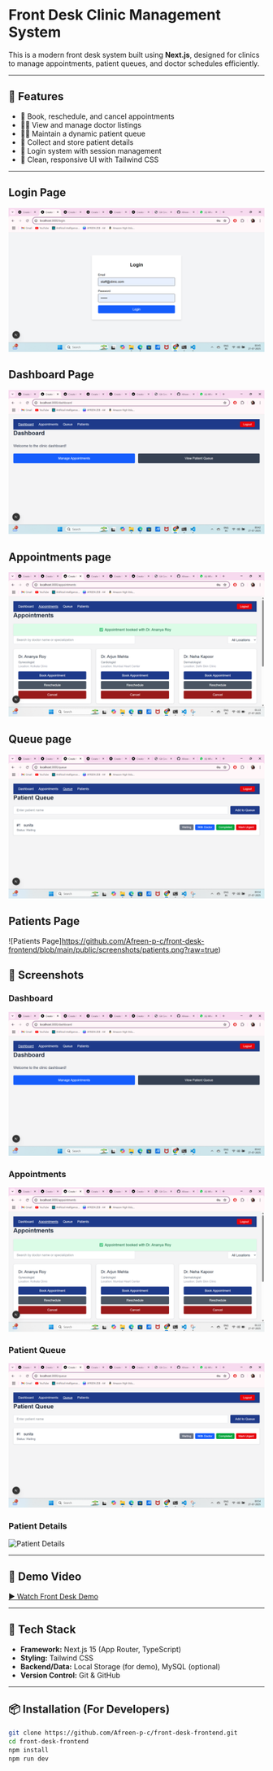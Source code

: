 # Front Desk Clinic Management System

This is a modern front desk system built using **Next.js**, designed for clinics to manage appointments, patient queues, and doctor schedules efficiently.

---

## 🌟 Features

- 📅 Book, reschedule, and cancel appointments
- 🧑‍⚕️ View and manage doctor listings
- 🧑‍💼 Maintain a dynamic patient queue
- 🧾 Collect and store patient details
- 🔐 Login system with session management
- 🎨 Clean, responsive UI with Tailwind CSS

---
## Login Page

![Login Page](https://github.com/Afreen-p-c/front-desk-frontend/blob/main/login.png?raw=true)

## Dashboard Page

![Dashboard Page](https://github.com/Afreen-p-c/front-desk-frontend/blob/main/public/screenshots/dashboard.png?raw=true)

## Appointments page

![Appointments Page](https://github.com/Afreen-p-c/front-desk-frontend/blob/main/public/screenshots/appointments.png?raw=true)

## Queue page

![Queue Page](https://github.com/Afreen-p-c/front-desk-frontend/blob/main/public/screenshots/queue.png?raw=true)
## Patients Page
![Patients Page]https://github.com/Afreen-p-c/front-desk-frontend/blob/main/public/screenshots/patients.png?raw=true)

## 📸 Screenshots

### Dashboard
![Dashboard](public/screenshots/dashboard.png)

### Appointments
![Appointments](public/screenshots/appointments.png)

### Patient Queue
![Queue](public/screenshots/queue.png)

### Patient Details
![Patient Details](public/screenshots/patient-details.png)

---

## 🎥 Demo Video

[▶️ Watch Front Desk Demo](public/screenshots/Front_Desk.mp4)

---

## 🚀 Tech Stack

- **Framework:** Next.js 15 (App Router, TypeScript)
- **Styling:** Tailwind CSS
- **Backend/Data:** Local Storage (for demo), MySQL (optional)
- **Version Control:** Git & GitHub

---

## 📦 Installation (For Developers)

```bash
git clone https://github.com/Afreen-p-c/front-desk-frontend.git
cd front-desk-frontend
npm install
npm run dev

